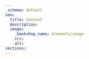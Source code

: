 ```yaml
---
_schema: default
seo:
  title: Content
  description:
  image:
    _bookshop_name: elements/image
    src:
    alt:
sections:
---
```

